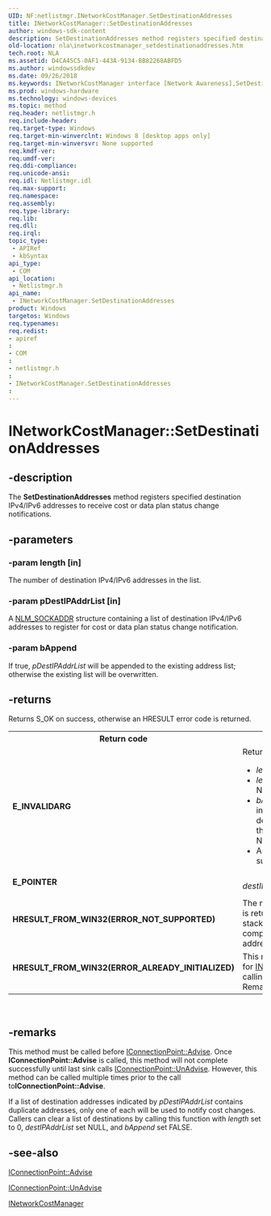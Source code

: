 ```yaml
---
UID: NF:netlistmgr.INetworkCostManager.SetDestinationAddresses
title: INetworkCostManager::SetDestinationAddresses
author: windows-sdk-content
description: SetDestinationAddresses method registers specified destination IPv4/IPv6 addresses to receive cost or data plan status change notifications.
old-location: nla\inetworkcostmanager_setdestinationaddresses.htm
tech.root: NLA
ms.assetid: D4CA45C5-0AF1-443A-9134-BB82268ABFD5
ms.author: windowssdkdev
ms.date: 09/26/2018
ms.keywords: INetworkCostManager interface [Network Awareness],SetDestinationAddresses method, INetworkCostManager.SetDestinationAddresses, INetworkCostManager::SetDestinationAddresses, SetDestinationAddresses, SetDestinationAddresses method [Network Awareness], SetDestinationAddresses method [Network Awareness],INetworkCostManager interface, netlistmgr/INetworkCostManager::SetDestinationAddresses, nla.inetworkcostmanager_setdestinationaddresses
ms.prod: windows-hardware
ms.technology: windows-devices
ms.topic: method
req.header: netlistmgr.h
req.include-header: 
req.target-type: Windows
req.target-min-winverclnt: Windows 8 [desktop apps only]
req.target-min-winversvr: None supported
req.kmdf-ver: 
req.umdf-ver: 
req.ddi-compliance: 
req.unicode-ansi: 
req.idl: Netlistmgr.idl
req.max-support: 
req.namespace: 
req.assembly: 
req.type-library: 
req.lib: 
req.dll: 
req.irql: 
topic_type:
 - APIRef
 - kbSyntax
api_type:
 - COM
api_location:
 - Netlistmgr.h
api_name:
 - INetworkCostManager.SetDestinationAddresses
product: Windows
targetos: Windows
req.typenames: 
req.redist: 
- apiref
: 
- COM
: 
- netlistmgr.h
: 
- INetworkCostManager.SetDestinationAddresses
: 
---
```


# INetworkCostManager::SetDestinationAddresses


## -description


The <b>SetDestinationAddresses</b> method registers specified destination IPv4/IPv6 addresses to receive cost or data plan status change notifications.


## -parameters




### -param length [in]

The number of destination IPv4/IPv6 addresses in the list.


### -param pDestIPAddrList [in]

A <a href="https://msdn.microsoft.com/BEAF672C-F9B3-4544-878B-BBCF96F502C6">NLM_SOCKADDR</a> structure containing a list of destination IPv4/IPv6 addresses to register for cost or data plan status change notification.


### -param bAppend

If true, <i>pDestIPAddrList</i> will be appended to the existing address list; otherwise the existing list will be overwritten.


## -returns



Returns S_OK on success, otherwise an HRESULT error code is returned.

<table>
<tr>
<th>Return code</th>
<th>Description</th>
</tr>
<tr>
<td width="40%">
<dl>
<dt><b>E_INVALIDARG</b></dt>
</dl>
</td>
<td width="60%">
Returned if one of the following occurs:

<ul>
<li><i>length</i> is 0.</li>
<li><i>length</i> is larger than NLM_MAX_ADDRESS_LIST_SIZE(10)</li>
<li><i>bAppend</i> is VARIANT_TRUE, but including the number of subscribed destinations in the existing list with the value of <i>length</i> exceeds NLM_MAX_ADDRESS_SIZE.</li>
<li>A destination address in the supplied list is invalid.</li>
</ul>
</td>
</tr>
<tr>
<td width="40%">
<dl>
<dt><b>E_POINTER</b></dt>
</dl>
</td>
<td width="60%">
<i>destIPAddrList</i> is NULL.

</td>
</tr>
<tr>
<td width="40%">
<dl>
<dt><b>HRESULT_FROM_WIN32(ERROR_NOT_SUPPORTED)</b></dt>
</dl>
</td>
<td width="60%">
The request is not supported. This error is returned if either an IPv4 or IPv6 stack is not present on the local computer but  either an IPv4 or IPv6 address was specified by<i>destIPAddr</i>.

</td>
</tr>
<tr>
<td width="40%">
<dl>
<dt><b>HRESULT_FROM_WIN32(ERROR_ALREADY_INITIALIZED)</b></dt>
</dl>
</td>
<td width="60%">
This method was called after registering for <a href="https://msdn.microsoft.com/A8F4194E-6E9A-4173-8F88-FC2923B11CF0">INetworkCostManagerEvents</a> by calling <a href="https://msdn.microsoft.com/11257f24-096c-4240-8fac-4e42a6161d66">IConnectionPoint::Advise</a>. See Remark for more information.

</td>
</tr>
</table>
 




## -remarks



This method must be called before <a href="https://msdn.microsoft.com/11257f24-096c-4240-8fac-4e42a6161d66">IConnectionPoint::Advise</a>. Once <b>IConnectionPoint::Advise</b> is called, this method will not complete successfully until last sink calls <a href="https://msdn.microsoft.com/71641bad-2fd1-4d94-a6d0-116f5687a95b">IConnectionPoint::UnAdvise</a>. However, this method can be called multiple times prior to the call to<b>IConnectionPoint::Advise</b>.

 If a list of destination addresses indicated by <i>pDestIPAddrList</i>  contains duplicate addresses, only one of each will be used to notify cost changes. Callers can clear a list of destinations by calling this function with <i>length</i> set to 0, <i>destIPAddrList</i> set NULL, and <i>bAppend</i> set FALSE.




## -see-also




<a href="https://msdn.microsoft.com/11257f24-096c-4240-8fac-4e42a6161d66">IConnectionPoint::Advise</a>



<a href="https://msdn.microsoft.com/71641bad-2fd1-4d94-a6d0-116f5687a95b">IConnectionPoint::UnAdvise</a>



<a href="https://msdn.microsoft.com/A6316E94-398D-4D87-B631-6BEF416895EE">INetworkCostManager</a>
 

 

